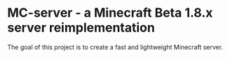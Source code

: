 # MC-server - a Minecraft Beta 1.8.x server reimplementation
The goal of this project is to create a fast and lightweight Minecraft server.


